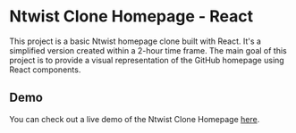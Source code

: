 # Ntwist Clone Homepage - React

This project is a basic Ntwist homepage clone built with React. It's a simplified version created within a 2-hour time frame. The main goal of this project is to provide a visual representation of the GitHub homepage using React components.

## Demo

You can check out a live demo of the Ntwist Clone Homepage [here](https://ntwist-web.netlify.app/).
